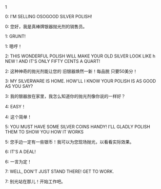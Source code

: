 1

0: I'M SELLING OSOGOOD SILVER POLISH!

0: 您好，我是真棒牌银器抛光剂的销售员。

1: GRUNT!

1: 嗯哼！

2: THIS WONDERFUL POLISH WILL MAKE YOUR OLD SILVER LOOK LIKE h NEW ! AND IT'S ONLY FIFTY CENTS A QUART!

2: 这种神奇的抛光剂能让您的
旧银器焕然一新！每品脱
只要50美分！

3: MY SILVERWARE IS HOME. HOW'LL I KNOW YOUR POLISH IS AS GOOD AS YOU SAY?

3: 我的银器放在家里，我怎么知道你的抛光剂像你说的一样好？

4: EASY！

4: 这个简单！

5: YOU MUST HAVE SOME SILVER COINS HANDY! I'LL GLADLY POLISH THEM TO SHOW YOU HOW IT WORKS

5: 您手边一定有一些银币！我可以为您现场抛光，以看看实际效果。

6: IT'S A DEAL!

6: 一言为定！

7: WELL, DON'T JUST STAND THERE! GET TO WORK.

7: 别光站在那儿！开始工作吧。

